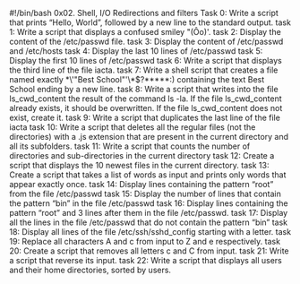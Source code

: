 #!/bin/bash
0x02. Shell, I/O Redirections and filters
Task 0: Write a script that prints “Hello, World”, followed by a new line to the standard output.
task 1: Write a script that displays a confused smiley "(Ôo)'.
task 2: Display the content of the /etc/passwd file.
task 3: Display the content of /etc/passwd and /etc/hosts
task 4: Display the last 10 lines of /etc/passwd
task 5: Display the first 10 lines of /etc/passwd
task 6: Write a script that displays the third line of the file iacta.
task 7: Write a shell script that creates a file named exactly \*\\'"Best School"\'\\*$\?\*\*\*\*\*:) containing the text Best School ending by a new line.
task 8: Write a script that writes into the file ls_cwd_content the result of the command ls -la. If the file ls_cwd_content already exists, it should be overwritten. If the file ls_cwd_content does not exist, create it.
task 9: Write a script that duplicates the last line of the file iacta
task 10: Write a script that deletes all the regular files (not the directories) with a .js extension that are present in the current directory and all its subfolders.
task 11: Write a script that counts the number of directories and sub-directories in the current directory
task 12: Create a script that displays the 10 newest files in the current directory.
task 13: Create a script that takes a list of words as input and prints only words that appear exactly once.
task 14: Display lines containing the pattern “root” from the file /etc/passwd
task 15: Display the number of lines that contain the pattern “bin” in the file /etc/passwd
task 16: Display lines containing the pattern “root” and 3 lines after them in the file /etc/passwd.
task 17: Display all the lines in the file /etc/passwd that do not contain the pattern “bin”
task 18: Display all lines of the file /etc/ssh/sshd_config starting with a letter.
task 19: Replace all characters A and c from input to Z and e respectively.
task 20: Create a script that removes all letters c and C from input.
task 21: Write a script that reverse its input.
task 22: Write a script that displays all users and their home directories, sorted by users.

